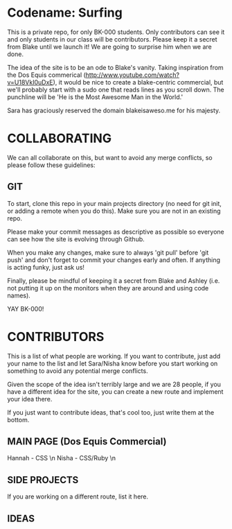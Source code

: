Codename: Surfing
================

This is a private repo, for only BK-000 students. Only contributors can see it and only students in our class will be contributors. Please keep it a secret from Blake until we launch it! We are going to surprise him when we are done.

The idea of the site is to be an ode to Blake's vanity. Taking inspiration from the Dos Equis commerical (http://www.youtube.com/watch?v=U18VkI0uDxE), it would be nice to create a blake-centric commercial, but we'll probably start with a sudo one that reads lines as you scroll down. The punchline will be 'He is the Most Awesome Man in the World.'

Sara has graciously reserved the domain blakeisaweso.me for his majesty.

COLLABORATING
================
We can all collaborate on this, but want to avoid any merge conflicts, so please follow these guidelines:

GIT
--------------- 
To start, clone this repo in your main projects directory (no need for git init, or adding a remote when you do this). Make sure you are not in an existing repo.

Please make your commit messages as descriptive as possible so everyone can see how the site is evolving through Github. 

When you make any changes, make sure to always 'git pull' before 'git push' and don't forget to commit your changes early and often. If anything is acting funky, just ask us!


Finally, please be mindful of keeping it a secret from Blake and Ashley (i.e. not putting it up on the monitors when they are around and using code names).

YAY BK-000!

CONTRIBUTORS
================
This is a list of what people are working. If you want to contribute, just add your name to the list and let Sara/Nisha know before you start working on something to avoid any potential merge conflicts. 

Given the scope of the idea isn't terribly large and we are 28 people, if you have a different idea for the site, you can create a new route and implement your idea there.

If you just want to contribute ideas, that's cool too, just write them at the bottom.

MAIN PAGE (Dos Equis Commercial)
----------------
Hannah - CSS \n
Nisha - CSS/Ruby \n


SIDE PROJECTS
-----------------
If you are working on a different route, list it here.


IDEAS
-----------------
